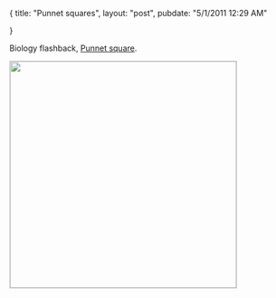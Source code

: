 {
   title: "Punnet squares",
   layout: "post",
   pubdate: "5/1/2011 12:29 AM"

}


Biology flashback, 
[Punnet square](http://en.wikipedia.org/wiki/Punnett_square "punnet square"). 


<div>
<a href="/static/images/punnet-square.png"><img style="border:1px solid #c0c0c0" width="400" src="/static/images/punnet-square.png"></a>
</div>

<br>
<br>
